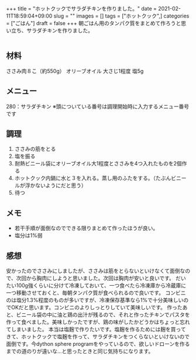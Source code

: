 +++
title = "ホットクックでサラダチキンを作りました。"
date = 2021-02-11T18:59:04+09:00
slug = ""
images = []
tags = ["ホットクック",]
categories = ["ごはん"]
draft = false
+++
朝ごはん用のタンパク質をまとめて作ろうと思い立ち、サラダチキンを作りました。
<!--more-->
![]()
## 材料
ささみ肉８こ（約550g）
オリーブオイル 大さじ1程度
塩5g

## メニュー
280：サラダチキン
※頭についている番号は調理開始時に入力するメニュー番号です

## 調理
1. ささみの筋をとる
2. 塩を振る
3. 耐熱ビニール袋にオリーブオイル大1程度とささみを4つ入れたものを2個作る
4. ホットクック内鍋に水と３を入れる。蒸し用のふたをする。（たぶんビニールが浮かないようにだと思う）
5. 待つ

## メモ
- 若干手順が面倒なのでできる限りまとめて作ったほうが良い。
- 塩分は1%弱

## 感想
安かったのでささみにしましたが、ささみは筋をとらないといけなくて面倒なので、次回から胸肉にしようと思いました。次回は胸肉が安いと良いです。
だいたい100g強くらいに分けて冷凍しておいて、一つ食べたら冷凍庫から冷蔵庫に一つ移動させておくと、毎朝タンパク質が食べられるので良いです。
コンビニのは塩分1.3%程度のものが多いですが、冷凍保存基準なら1%で十分美味しいのでOKだと思います。コンビニのよりしっとりしていて美味しいです。
作ったあと、ビニール袋の中に油と鶏の出汁が残るので、それと作ったチキンでパスタを作って食べました。美味しかったですが、鶏の味がしたかどうかはちょっと忘れてしまいました。
本当は塩麹で作りたいです。塩麹を作るためには麹を買ってきて、ホットクックで塩麹を作って、サラダチキンをつくらないといけないので面倒です。今dython sphere programをやっているので、欲しいドローンを作るまでの道のりが遠いな…と思ったときと同じ気持ちになります。